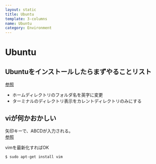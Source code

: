 ```yaml
---
layout: static
title: Ubuntu
template: 3-columns
name: Ubuntu
category: Environment
---
```


# Ubuntu

## Ubuntuをインストールしたらまずやることリスト

[参照](https://www.iandprogram.net/entry/2015/09/11/181208)
- ホームディレクトリのフォルダ名を英字に変更
- ターミナルのディレクトリ表示をカレントディレクトリのみにする

## viが何かおかしい

矢印キーで、ABCDが入力される。  
[参照](https://did2memo.net/2015/12/23/ubuntu-vim-install/)

vimを最新化すればOK
```
$ sudo apt-get install vim
```
